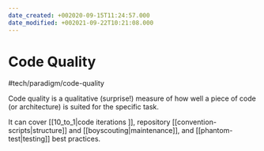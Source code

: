 ```yaml
---
date_created: +002020-09-15T11:24:57.000
date_modified: +002021-09-22T10:21:08.000
---
```


# Code Quality

#tech/paradigm/code-quality

Code quality is a qualitative (surprise!) measure of how well a piece of code (or architecture) is suited for the specific task.

It can cover [[10_to_1|code iterations ]], repository [[convention-scripts|structure]] and [[boyscouting|maintenance]], and [[phantom-test|testing]] best practices.
